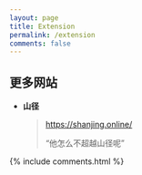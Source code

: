 ```yaml
---
layout: page
title: Extension
permalink: /extension
comments: false
---
```


## 更多网站

- **山径**  

  > <https://shanjing.online/>
  > 
  > “他怎么不超越山径呢”

{% include comments.html %}
